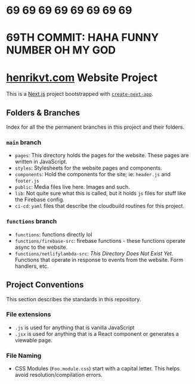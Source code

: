 # 69 69 69 69 69 69 69 69
# 69TH COMMIT: HAHA FUNNY NUMBER OH MY GOD

# [henrikvt.com](https://henrikvt.com) Website Project
This is a [Next.js](https://nextjs.org/) project bootstrapped with [`create-next-app`](https://github.com/vercel/next.js/tree/canary/packages/create-next-app).

## Folders & Branches
Index for all the the permanent branches in this project and their folders.
### `main` branch
- `pages`: This directory holds the pages for the website. These pages are written in JavaScript.
- `styles`: Stylesheets for the website pages and components.
- `components`: Hold the components for the site; ie: `header.js` and `footer.js`
- `public`: Media files live here. Images and such.
- `lib`: Not quite sure what this is called, but it holds `js` files for stuff like the Firebase config.
- `ci-cd`: `yaml` files that describe the cloudbuild routines for this project.

### `functions` branch
- `functions`: functions directly lol
- `functions/firebase-src`: firebase functions - these functions operate async to the website.
- `functions/netlifylambda-src`: *This Directory Does Not Exist Yet.* Functions that operate in response to events from the website. Form handlers, etc.

## Project Conventions
This section describes the standards in this repository.
### File extensions
- `.js` is used for anything that is vanilla JavaScript
- `.jsx` is used for anything that is a React component or generates a viewable page.
### File Naming
- CSS Modules (`Foo.module.css`) start with a capital letter. This helps avoid resolution/compilation errors.